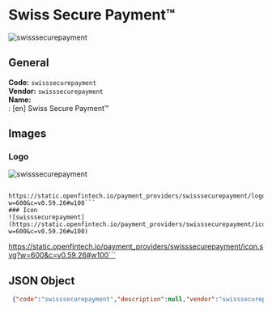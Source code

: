 # Swiss Secure Payment™ 
![swisssecurepayment](https://static.openfintech.io/payment_providers/swisssecurepayment/logo.svg?w=600&c=v0.59.26#w100)  
## General 
**Code:** `swisssecurepayment`  
**Vendor:** `swisssecurepayment`  
**Name:**  
:	[en] Swiss Secure Payment™  
## Images 
### Logo 
![swisssecurepayment](https://static.openfintech.io/payment_providers/swisssecurepayment/logo.svg?w=600&c=v0.59.26#w100)  
```
 https://static.openfintech.io/payment_providers/swisssecurepayment/logo.svg?w=600&c=v0.59.26#w100```  
### Icon 
![swisssecurepayment](https://static.openfintech.io/payment_providers/swisssecurepayment/icon.svg?w=600&c=v0.59.26#w100)  
```
 https://static.openfintech.io/payment_providers/swisssecurepayment/icon.svg?w=600&c=v0.59.26#w100```  
## JSON Object 
```json
 {"code":"swisssecurepayment","description":null,"vendor":"swisssecurepayment","categories":null,"countries":null,"payment_method":null,"payout_method":null,"metadata":{"about_payments_code":"swisssecurepayment"},"name":{"en":"Swiss Secure Payment\u2122"}}```  
